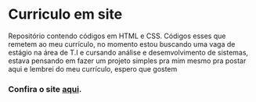 # Curriculo em site
 
Repositório contendo códigos em HTML e CSS. Códigos esses que remetem ao meu currículo, no momento estou buscando uma vaga de estágio na área de T.I e cursando análise e desemvolvimento de sistemas, estava pensando em fazer um  projeto simples pra mim mesmo pra postar aqui e lembrei do meu currículo, espero que gostem

### Confira o site [aqui]().
